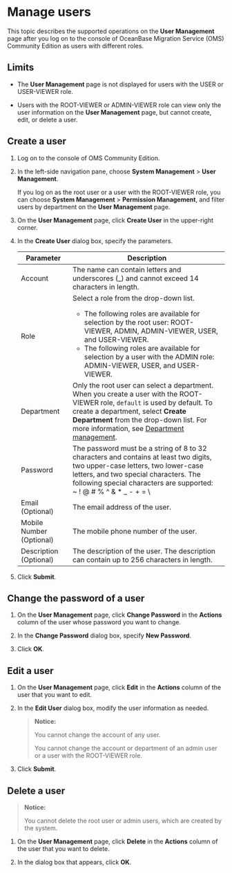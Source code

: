 # Manage users

This topic describes the supported operations on the **User Management** page after you log on to the console of OceanBase Migration Service (OMS) Community Edition as users with different roles.

## Limits

* The **User Management** page is not displayed for users with the USER or USER-VIEWER role.

* Users with the ROOT-VIEWER or ADMIN-VIEWER role can view only the user information on the **User Management** page, but cannot create, edit, or delete a user.

## Create a user

1. Log on to the console of OMS Community Edition.

2. In the left-side navigation pane, choose **System Management** > **User Management**.

   If you log on as the root user or a user with the ROOT-VIEWER role, you can choose **System Management** > **Permission Management**, and filter users by department on the **User Management** page.

3. On the **User Management** page, click **Create User** in the upper-right corner.

4. In the **Create User** dialog box, specify the parameters.

   | Parameter | Description |
   |------|--------------------------------------------------------------------------|
   | Account | The name can contain letters and underscores (_) and cannot exceed 14 characters in length.  |
   | Role | Select a role from the drop-down list. <ul><li>The following roles are available for selection by the root user: ROOT-VIEWER, ADMIN, ADMIN-VIEWER, USER, and USER-VIEWER.  <li>The following roles are available for selection by a user with the ADMIN role: ADMIN-VIEWER, USER, and USER-VIEWER. </ul> |
   | Department | Only the root user can select a department. When you create a user with the ROOT-VIEWER role, `default` is used by default. To create a department, select **Create Department** from the drop-down list. For more information, see [Department management](../100.permission-management/300.department-management.md).  |
   | Password | The password must be a string of 8 to 32 characters and contains at least two digits, two upper-case letters, two lower-case letters, and two special characters. The following special characters are supported:<br>~ ! @ # % ^ & * _ - + = \ | ( ) { } : ; , . ? /[] |
   | Email (Optional) | The email address of the user.  |
   | Mobile Number (Optional) | The mobile phone number of the user.  |
   | Description (Optional) | The description of the user. The description can contain up to 256 characters in length.  |

5. Click **Submit**.

## Change the password of a user

1. On the **User Management** page, click **Change Password** in the **Actions** column of the user whose password you want to change.

2. In the **Change Password** dialog box, specify **New Password**.

3. Click **OK**.

## Edit a user

1. On the **User Management** page, click **Edit** in the **Actions** column of the user that you want to edit.

2. In the **Edit User** dialog box, modify the user information as needed.

   > **Notice:**
   >
   > You cannot change the account of any user.
   >
   > You cannot change the account or department of an admin user or a user with the ROOT-VIEWER role.

3. Click **Submit**.

## Delete a user

> **Notice:**
>
> You cannot delete the root user or admin users, which are created by the system.

1. On the **User Management** page, click **Delete** in the **Actions** column of the user that you want to delete.

2. In the dialog box that appears, click **OK**.
